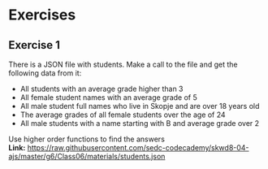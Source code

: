 
# Exercises

## Exercise 1
There is a JSON file with students. Make a call to the file and get the following data from it: 
* All students with an average grade higher than 3
* All female student names with an average grade of 5
* All male student full names who live in Skopje and are over 18 years old
* The average grades of all female students over the age  of 24
* All male students with a name starting with B and average grade over 2

Use higher order functions to find the answers  
**Link:** https://raw.githubusercontent.com/sedc-codecademy/skwd8-04-ajs/master/g6/Class06/materials/students.json
